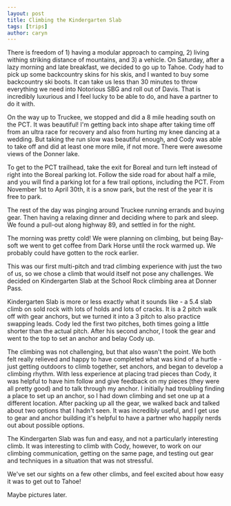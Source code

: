 ```yaml
---
layout: post
title: Climbing the Kindergarten Slab
tags: [trips]
author: caryn
---
```


There is freedom of 1) having a modular approach to camping, 2) living withing striking distance of mountains, and 3) a vehicle. On Saturday, after a lazy morning and late breakfast, we decided to go up to Tahoe. Cody had to pick up some backcountry skins for his skis, and I wanted to buy some backcountry ski boots. It can take us less than 30 minutes to throw everything we need into Notorious SBG and roll out of Davis. That is incredibly luxurious and I feel lucky to be able to do, and have a partner to do it with.

On the way up to Truckee, we stopped and did a 8 mile heading south on the PCT. It was beautiful! I'm getting back into shape after taking time off from an ultra race for recovery and also from hurting my knee dancing at a wedding. But taking the run slow was beautiful enough, and Cody was able to take off and did at least one more mile, if not more. There were awesome views of the Donner lake.

To get to the PCT trailhead, take the exit for Boreal and turn left instead of right into the Boreal parking lot. Follow the side road for about half a mile, and you will find a parking lot for a few trail options, including the PCT. From November 1st to April 30th, it is a snow park, but the rest of the year it is free to park.

The rest of the day was pinging around Truckee running errands and buying gear. Then having a relaxing dinner and deciding where to park and sleep. We found a pull-out along highway 89, and settled in for the night.

The morning was pretty cold! We were planning on climbing, but being Bay-soft we went to get coffee from Dark Horse until the rock warmed up. We probably could have gotten to the rock earlier.

This was our first multi-pitch and trad climbing experience with just the two of us, so we chose a climb that would itself not pose any challenges. We decided on Kindergarten Slab at the School Rock climbing area at Donner Pass.

Kindergarten Slab is more or less exactly what it sounds like - a 5.4 slab climb on sold rock with lots of holds and lots of cracks. It is a 2 pitch walk off with gear anchors, but we turned it into a 3 pitch to also practice swapping leads. Cody led the first two pitches, both times going a little shorter than the actual pitch. After his second anchor, I took the gear and went to the top to set an anchor and belay Cody up.

The climbing was not challenging, but that also wasn't the point. We both felt really relieved and happy to have completed what was kind of a hurtle - just getting outdoors to climb together, set anchors, and began to develop a climbing rhythm. With less experience at placing trad pieces than Cody, it was helpful to have him follow and give feedback on my pieces (they were all pretty good) and to talk through my anchor. I initially had troubling finding a place to set up an anchor, so I had down climbing and set one up at a different location. After packing up all the gear, we walked back and talked about two options that I hadn't seen. It was incredibly useful, and I get use to gear and anchor building it's helpful to have a partner who happily nerds out about possible options.

The Kindergarten Slab was fun and easy, and not a particularly interesting climb. It was interesting to climb with Cody, however, to work on our climbing communication, getting on the same page, and testing out gear and techniques in a situation that was not stressful.

We've set our sights on a few other climbs, and feel excited about how easy it was to get out to Tahoe!

Maybe pictures later.

